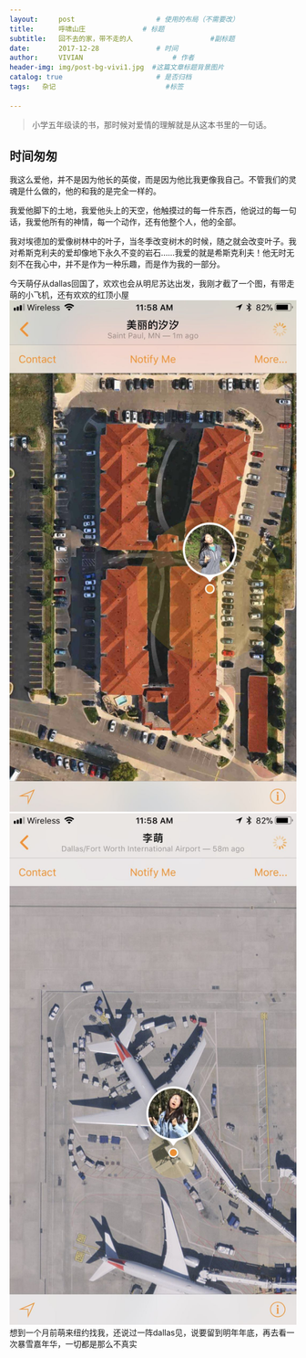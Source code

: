 ```yaml
---
layout:     post                    # 使用的布局（不需要改）
title:      呼啸山庄              # 标题 
subtitle:   回不去的家，带不走的人                   #副标题
date:       2017-12-28              # 时间
author:     VIVIAN                      # 作者
header-img: img/post-bg-vivi1.jpg  #这篇文章标题背景图片
catalog: true                       # 是否归档
tags:   杂记                           #标签
 
---
```


>小学五年级读的书，那时候对爱情的理解就是从这本书里的一句话。

## 时间匆匆

我这么爱他，并不是因为他长的英俊，而是因为他比我更像我自己。不管我们的灵魂是什么做的，他的和我的是完全一样的。

我爱他脚下的土地，我爱他头上的天空，他触摸过的每一件东西，他说过的每一句话，我爱他所有的神情，每一个动作，还有他整个人，他的全部。

我对埃德加的爱像树林中的叶子，当冬季改变树木的时候，随之就会改变叶子。我对希斯克利夫的爱却像地下永久不变的岩石……我爱的就是希斯克利夫！他无时无刻不在我心中，并不是作为一种乐趣，而是作为我的一部分。

今天萌仔从dallas回国了，欢欢也会从明尼苏达出发，我刚才截了一个图，有带走萌的小飞机，还有欢欢的红顶小屋
![](/img/post-nomi-8.jpg)
![](/img/post-nomi-9.jpg)
想到一个月前萌来纽约找我，还说过一阵dallas见，说要留到明年年底，再去看一次暴雪嘉年华，一切都是那么不真实

